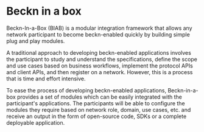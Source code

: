 # Beckn in a box
Beckn-In-a-Box (BIAB) is a modular integration framework that allows any network participant to become beckn-enabled quickly by building simple plug and play modules.

A traditional approach to developing beckn-enabled applications involves the participant to study and understand the specifications, define the scope and use cases based on business workflows, implement the protocol APIs and client APIs, and then register on a network. However, this is a process that is time and effort intensive.

To ease the process of developing beckn-enabled applications, Beckn-in-a-box provides a set of modules which can be easily integrated with the participant's applications. The participants will be able to configure the modules they require based on network role, domain, use cases, etc. and receive an output in the form of open-source code, SDKs or a complete deployable application.